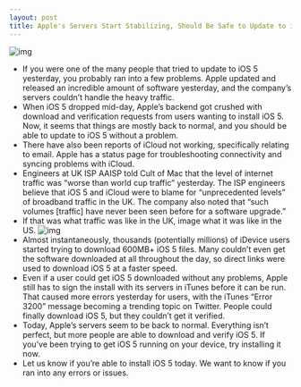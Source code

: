```yaml
---
layout: post
title: Apple's Servers Start Stabilizing, Should Be Safe to Update to iOS 5
---
```

![img](http://media.idownloadblog.com/wp-content/uploads/2011/10/overview_hero-e1318378369992.png)
* If you were one of the many people that tried to update to iOS 5 yesterday, you probably ran into a few problems. Apple updated and released an incredible amount of software yesterday, and the company’s servers couldn’t handle the heavy traffic.
* When iOS 5 dropped mid-day, Apple’s backend got crushed with download and verification requests from users wanting to install iOS 5. Now, it seems that things are mostly back to normal, and you should be able to update to iOS 5 without a problem.
* There have also been reports of iCloud not working, specifically relating to email. Apple has a status page for troubleshooting connectivity and syncing problems with iCloud.
* Engineers at UK ISP AAISP told Cult of Mac that the level of internet traffic was “worse than world cup traffic” yesterday. The ISP engineers believe that iOS 5 and iCloud were to blame for “unprecedented levels” of broadband traffic in the UK. The company also noted that “such volumes [traffic] have never been seen before for a software upgrade.”
* If that was what traffic was like in the UK, image what it was like in the US.
![img](http://media.idownloadblog.com/wp-content/uploads/2011/10/Screen-Shot-2011-10-12-at-4.59.04-PM-e1318453259302.png)
* Almost instantaneously, thousands (potentially millions) of iDevice users started trying to download 600MB+ iOS 5 files. Many couldn’t even get the software downloaded at all throughout the day, so direct links were used to download iOS 5 at a faster speed.
* Even if a user could get iOS 5 downloaded without any problems, Apple still has to sign the install with its servers in iTunes before it can be run. That caused more errors yesterday for users, with the iTunes “Error 3200” message becoming a trending topic on Twitter. People could finally download iOS 5, but they couldn’t get it verified.
* Today, Apple’s servers seem to be back to normal. Everything isn’t perfect, but more people are able to download and verify iOS 5. If you’ve been trying to get iOS 5 running on your device, try installing it now.
* Let us know if you’re able to install iOS 5 today. We want to know if you ran into any errors or issues.

